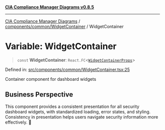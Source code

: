 [**CIA Compliance Manager Diagrams v0.8.5**](../../../../README.md)

***

[CIA Compliance Manager Diagrams](../../../../modules.md) / [components/common/WidgetContainer](../README.md) / WidgetContainer

# Variable: WidgetContainer

> `const` **WidgetContainer**: `React.FC`\<[`WidgetContainerProps`](../interfaces/WidgetContainerProps.md)\>

Defined in: [src/components/common/WidgetContainer.tsx:25](https://github.com/Hack23/cia-compliance-manager/blob/3ae0301247f765ba03c8c0fe645db4718bb8af76/src/components/common/WidgetContainer.tsx#L25)

Container component for dashboard widgets

## Business Perspective

This component provides a consistent presentation for all security dashboard
widgets, with standardized loading, error states, and styling. Consistency
in presentation helps users navigate security information more effectively. 🎨
